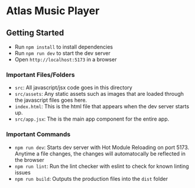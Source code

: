 # Atlas Music Player

## Getting Started

- Run `npm install` to install dependencies
- Run `npm run dev` to start the dev server
- Open `http://localhost:5173` in a browser

### Important Files/Folders

- `src`: All javascript/jsx code goes in this directory
- `src/assets`: Any static assets such as images that are loaded through the javascript files goes here.
- `index.html`: This is the html file that appears when the dev server starts up.
- `src/app.jsx`: The is the main app component for the entire app.

### Important Commands

- `npm run dev`: Starts dev server with Hot Module Reloading on port 5173. Anytime a file changes, the changes will automatocally be reflected in the browser
- `npm run lint`: Run the lint checker with eslint to check for known linting issues
- `npm run build`: Outputs the production files into the `dist` folder

